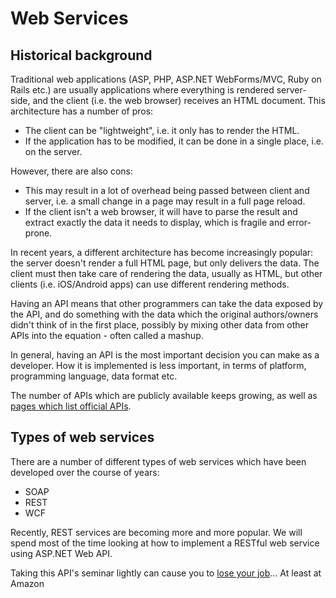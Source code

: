 # Web Services

## Historical background

Traditional web applications (ASP, PHP, ASP.NET WebForms/MVC, Ruby on Rails etc.) are usually applications where everything is rendered server-side, and the client (i.e. the web browser) receives an HTML document. This architecture has a number of pros:

* The client can be "lightweight", i.e. it only has to render the HTML.
* If the application has to be modified, it can be done in a single place, i.e. on the server.

However, there are also cons:

* This may result in a lot of overhead being passed between client and server, i.e. a small change in a page may result in a full page reload.
* If the client isn't a web browser, it will have to parse the result and extract exactly the data it needs to display, which is fragile and error-prone.

In recent years, a different architecture has become increasingly popular: the server doesn't render a full HTML page, but only delivers the data. The client must then take care of rendering the data, usually as HTML, but other clients (i.e. iOS/Android apps) can use different rendering methods.

Having an API means that other programmers can take the data exposed by the API, and do something with the data which 
the original authors/owners didn't think of in the first place, possibly by mixing other data from other APIs into the
equation - often called a mashup.

In general, having an API is the most important decision you can make as a developer. How it is implemented is less
important, in terms of platform, programming language, data format etc.

The number of APIs which are publicly available keeps growing, as well as [pages which list official APIs](http://www.reddit.com/r/programming/comments/2dq2im/a_page_listing_apis_in_iceland_are_there_similar/).

## Types of web services

There are a number of different types of web services which have been developed over the course of years:

* SOAP
* REST
* WCF

Recently, REST services are becoming more and more popular. We will spend most of the time looking at how to implement a RESTful web service using ASP.NET Web API.

Taking this API's seminar lightly can cause you to [lose your job](http://apievangelist.com/2012/01/12/the-secret-to-amazons-success-internal-apis/)... At least at Amazon   

